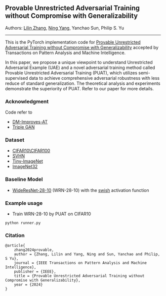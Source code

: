 ## Provable Unrestricted Adversarial Training without Compromise with Generalizability

Authors: [Lilin Zhang](https://zhang-lilin.github.io), [Ning Yang](https://yneversky.github.io), Yanchao Sun, Philip S. Yu

------

This is the PyTorch implementation code for [Provable Unrestricted Adversarial Training without Compromise with Generalizability](https://ieeexplore.ieee.org/document/10530438) accepted by Transactions on Pattern Analysis and Machine Intelligence. 

In this paper, we propose a unique viewpoint to understand Unrestricted Adversarial Example (UAE) and a novel adversarial training method called Provable Unrestricted Adversarial Training (PUAT), which utilizes semi-supervised data to achieve comprehensive adversarial robustness with less reduce of standard generalization. The theoretical analysis and experiments demonstrate the superiority of PUAT. Refer to our paper for more details.

### Acknowledgment

Code refer to
- [DM-Improves-AT](https://github.com/wzekai99/DM-Improves-AT)
- [Triple GAN](https://github.com/taufikxu/Triple-GAN)

### Dataset

- [CIFAR10\CIFAR100](https://www.cs.toronto.edu/~kriz/cifar.html)
- [SVHN](http://ufldl.stanford.edu/housenumbers/)
- [Tiny-ImageNet](https://www.kaggle.com/c/tiny-imagenet/overview)
- [ImageNet32](http://image-net.org/download-images)

### Baseline Model

- [WideResNet-28-10](https://arxiv.org/abs/1605.07146) (WRN-28-10) with the [swish](https://arxiv.org/pdf/1606.08415) activation function

### Example usage

- Train WRN-28-10 by PUAT on CIFAR10

```
python runner.py
```

### Citation

```
@article{
    zhang2024provable,
    author = {Zhang, Lilin and Yang, Ning and Sun, Yanchao and Philip, S Yu},
    journal = {IEEE Transactions on Pattern Analysis and Machine Intelligence},
    publisher = {IEEE},
    title = {Provable Unrestricted Adversarial Training without Compromise with Generalizability},
    year = {2024}
}
```